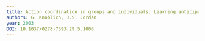 ```yaml
---
title: Action coordination in groups and individuals: Learning anticipatory control
authors: G. Knoblich, J.S. Jordan
year: 2003
DOI: 10.1037/0278-7393.29.5.1006
---
```


